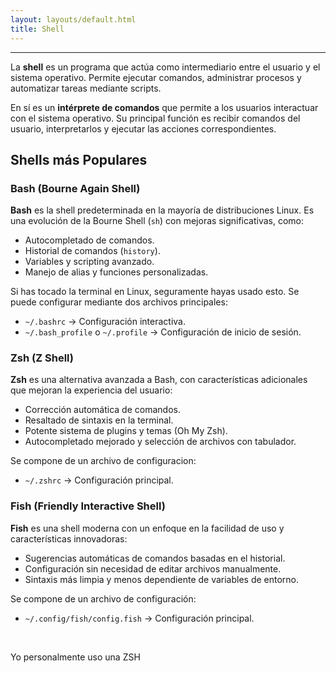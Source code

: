```yaml
---
layout: layouts/default.html
title: Shell
---
```


---

La **shell** es un programa que actúa como intermediario entre el usuario y el sistema operativo. Permite ejecutar comandos, administrar procesos y automatizar tareas mediante scripts.

En sí es un **intérprete de comandos** que permite a los usuarios interactuar con el sistema operativo. Su principal función es recibir comandos del usuario, interpretarlos y ejecutar las acciones correspondientes.

## Shells más Populares

### Bash (Bourne Again Shell)

**Bash** es la shell predeterminada en la mayoría de distribuciones Linux. Es una evolución de la Bourne Shell (`sh`) con mejoras significativas, como:

- Autocompletado de comandos.
- Historial de comandos (`history`).
- Variables y scripting avanzado.
- Manejo de alias y funciones personalizadas.

Si has tocado la terminal en Linux, seguramente hayas usado esto. Se puede configurar mediante dos archivos principales:

- `~/.bashrc` → Configuración interactiva.
- `~/.bash_profile` o `~/.profile` → Configuración de inicio de sesión.

### Zsh (Z Shell)

**Zsh** es una alternativa avanzada a Bash, con características adicionales que mejoran la experiencia del usuario:

- Corrección automática de comandos.
- Resaltado de sintaxis en la terminal.
- Potente sistema de plugins y temas (Oh My Zsh).
- Autocompletado mejorado y selección de archivos con tabulador.

Se compone de un archivo de configuracion:

- `~/.zshrc` → Configuración principal.

### Fish (Friendly Interactive Shell)

**Fish** es una shell moderna con un enfoque en la facilidad de uso y características innovadoras:

- Sugerencias automáticas de comandos basadas en el historial.
- Configuración sin necesidad de editar archivos manualmente.
- Sintaxis más limpia y menos dependiente de variables de entorno.

Se compone de un archivo de configuración:

- `~/.config/fish/config.fish` → Configuración principal.

<br>

Yo personalmente uso una ZSH